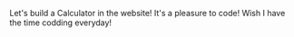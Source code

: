Let's build a Calculator in the website!
It's a pleasure to code!
Wish I have the time codding everyday!